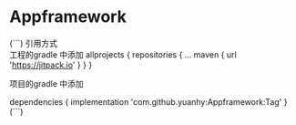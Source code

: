 # Appframework
(```)
引用方式  
工程的gradle 中添加
allprojects {
		repositories {
			...
			maven { url 'https://jitpack.io' }
		}
	}




项目的gradle 中添加

dependencies {
	        implementation 'com.github.yuanhy:Appframework:Tag'
	}
(```)
